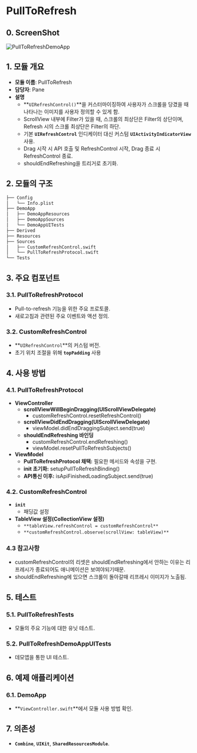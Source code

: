 # PullToRefresh

## 0. ScreenShot

![PullToRefreshDemoApp](https://github.com/POLZZAK/POLZZAK-iOS/assets/62927862/b8dfd219-91d7-4ec4-8ddf-9abf78975148)

## **1. 모듈 개요**

- **모듈 이름**: PullToRefresh
- **담당자**: Pane
- **설명**
    - **`UIRefreshControl()`**을 커스터마이징하여 사용자가 스크롤을 당겼을 때 나타나는 이미지를 사용자 정의할 수 있게 함.
    - ScrollView 내부에 Filter가 있을 때, 스크롤의 최상단은 Filter의 상단이며, Refresh 시의 스크롤 최상단은 Filter의 하단.
    - 기본 **`UIRefreshControl`** 인디케이터 대신 커스텀 **`UIActivityIndicatorView`** 사용.
    - Drag 시작 시 API 호출 및 RefreshControl 시작, Drag 종료 시 RefreshControl 종료.
    - shouldEndRefreshing을 트리거로 초기화.

## **2. 모듈의 구조**

```markdown
├── Config
│   └── Info.plist
├── DemoApp
│   ├── DemoAppResources
│   ├── DemoAppSources
│   └── DemoAppUITests
├── Derived
├── Resources
├── Sources
│   ├── CustomRefreshControl.swift
│   └── PullToRefreshProtocol.swift
└── Tests
```

## **3. 주요 컴포넌트**

### **3.1. PullToRefreshProtocol**

- Pull-to-refresh 기능을 위한 주요 프로토콜.
- 새로고침과 관련된 주요 이벤트와 액션 정의.

### **3.2. CustomRefreshControl**

- **`UIRefreshControl`**의 커스텀 버전.
- 초기 위치 조절을 위해 **`topPadding`** 사용

## **4. 사용 방법**

### **4.1. PullToRefreshProtocol**

- **ViewController**
    - **scrollViewWillBeginDragging(UIScrollViewDelegate)**
        - customRefreshControl.resetRefreshControl()
    - **scrollViewDidEndDragging(UIScrollViewDelegate)**
        - viewModel.didEndDraggingSubject.send(true)
    - **shouldEndRefreshing 바인딩**
        - customRefreshControl.endRefreshing()
        - viewModel.resetPullToRefreshSubjects()
- **ViewModel**
    - **PullToRefreshProtocol 채택:** 필요한 메서드와 속성을 구현.
    - **init 초기화:** setupPullToRefreshBinding()
    - **API통신 이후:** isApiFinishedLoadingSubject.send(true)

### **4.2. CustomRefreshControl**

- **`init`**
    - 패딩값 설정
- **TableView 설정(CollectionView 설정)**
    - `**tableView.refreshControl = customRefreshControl**`
    - `**customRefreshControl.observe(scrollView: tableView)**`

### **4.3 참고사항**

- customRefreshControl의 리셋은 shouldEndRefreshing에서 안하는 이유는 리프레시가 종료되어도 애니메이션은 보여야되기때문.
- shouldEndRefreshing에 있으면 스크롤이 돌아갈때 리프레시 이미지가 노출됨.

## **5. 테스트**

### **5.1. PullToRefreshTests**

- 모듈의 주요 기능에 대한 유닛 테스트.

### **5.2. PullToRefreshDemoAppUITests**

- 데모앱을 통한 UI 테스트.

## **6. 예제 애플리케이션**

### **6.1. DemoApp**

- **`ViewController.swift`**에서 모듈 사용 방법 확인.

## **7. 의존성**

- **`Combine`**, **`UIKit`**, **`SharedResourcesModule`**.

